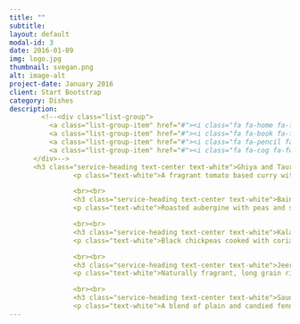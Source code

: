 ```yaml
---
title: ""
subtitle: 
layout: default
modal-id: 3
date: 2016-01-09
img: logo.jpg
thumbnail: svegan.png
alt: image-alt
project-date: January 2016
client: Start Bootstrap
category: Dishes
description: 
        <!--<div class="list-group">
          <a class="list-group-item" href="#"><i class="fa fa-home fa-fw"></i>&nbsp; Dry kala Chana masala</a>
          <a class="list-group-item" href="#"><i class="fa fa-book fa-fw"></i>&nbsp; Library</a>
          <a class="list-group-item" href="#"><i class="fa fa-pencil fa-fw"></i>&nbsp; Applications</a>
          <a class="list-group-item" href="#"><i class="fa fa-cog fa-fw"></i>&nbsp; Settings</a>
      </div>-->     
      <h3 class="service-heading text-center text-white">Ghiya and Tauri Ki Sabzi <!--<abbr title="Vegan" class="vegetarianicon">Ⓥ</abbr>--> </h3>
                <p class="text-white">A fragrant tomato based curry with opo squash, zucchini and potatoes.</p>

                <br><br>
                <h3 class="service-heading text-center text-white">Baingan Bharta</h3>
                <p class="text-white">Roasted aubergine with peas and spices.</p>

                <br><br>
                <h3 class="service-heading text-center text-white">Kala Chana masala</h3>
                <p class="text-white">Black chickpeas cooked with coriander, pomegranate seeds, mint and ginger</p>

                <br><br>
                <h3 class="service-heading text-center text-white">Jeera Basmati Rice</h3>
                <p class="text-white">Naturally fragrant, long grain rice, cooked with roasted cumin seeds.</p>

                <br><br>
                <h3 class="service-heading text-center text-white">Saunf Mix</h3>
                <p class="text-white">A blend of plain and candied fennel seeds to be enjoyed after full meal for their digestive properties</p>
---
```

